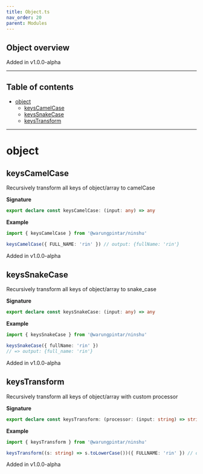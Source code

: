 ```yaml
---
title: Object.ts
nav_order: 20
parent: Modules
---
```


## Object overview

Added in v1.0.0-alpha

---

<h2 class="text-delta">Table of contents</h2>

- [object](#object)
  - [keysCamelCase](#keyscamelcase)
  - [keysSnakeCase](#keyssnakecase)
  - [keysTransform](#keystransform)

---

# object

## keysCamelCase

Recursively transform all keys of object/array to camelCase

**Signature**

```ts
export declare const keysCamelCase: (input: any) => any
```

**Example**

```ts
import { keysCamelCase } from '@warungpintar/ninshu'

keysCamelCase({ FULL_NAME: 'rin' }) // output: {fullName: 'rin'}
```

Added in v1.0.0-alpha

## keysSnakeCase

Recursively transform all keys of object/array to snake_case

**Signature**

```ts
export declare const keysSnakeCase: (input: any) => any
```

**Example**

```ts
import { keysSnakeCase } from '@warungpintar/ninshu'

keysSnakeCase({ fullName: 'rin' })
// => output: {full_name: 'rin'}
```

Added in v1.0.0-alpha

## keysTransform

Recursively transform all keys of object/array with custom processor

**Signature**

```ts
export declare const keysTransform: (processor: (input: string) => string) => (input: any) => any
```

**Example**

```ts
import { keysTransform } from '@warungpintar/ninshu'

keysTransform((s: string) => s.toLowerCase())({ FULLNAME: 'rin' }) // output: {fullname: 'rin'}
```

Added in v1.0.0-alpha
